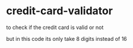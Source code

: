 # credit-card-validator

to check if the credit card is valid or not

but in this code its only take 8 digits instead of 16
